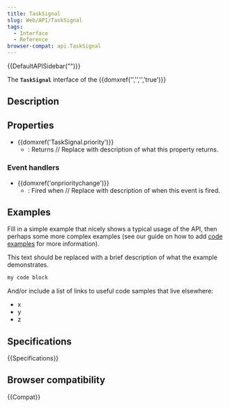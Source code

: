 ```yaml
---
title: TaskSignal
slug: Web/API/TaskSignal
tags:
  - Interface
  - Reference
browser-compat: api.TaskSignal
---
```

{{DefaultAPISidebar("")}}

The **`TaskSignal`** interface of the {{domxref('','','','true')}} 

## Description

 

## Properties

- {{domxref('TaskSignal.priority')}}
  - : Returns // Replace with description of what this property returns.

### Event handlers

- {{domxref('onprioritychange')}}
  - : Fired when // Replace with description of when this event is fired.



## Examples

Fill in a simple example that nicely shows a typical usage of the API, then perhaps some more complex examples (see our guide on how to add [code examples](/en-US/docs/MDN/Contribute/Structures/Code_examples) for more information).

This text should be replaced with a brief description of what the example demonstrates.

```js
my code block
```

And/or include a list of links to useful code samples that live elsewhere:

*   x
*   y
*   z

## Specifications

{{Specifications}}

## Browser compatibility

{{Compat}}


